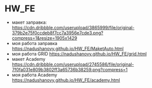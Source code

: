 # HW_FE
- макет заправка:      https://cdn.dribbble.com/userupload/3865999/file/original-379b2e75f0ccdeb8f7cc7a3956e7cde3.png?compress=1&resize=1905x1429
- моя работа заправка  https://nadushanovy.github.io/HW_FE/MaketAuto.html
- моя работа GRID      https://nadushanovy.github.io/HW_FE/grid.html
- макет Academy https://cdn.dribbble.com/userupload/2745586/file/original-7f0fa031e809b3802ff3a65736b38259.png?compress=1
- моя работа Academy https://nadushanovy.github.io/HW_FE/academy.html